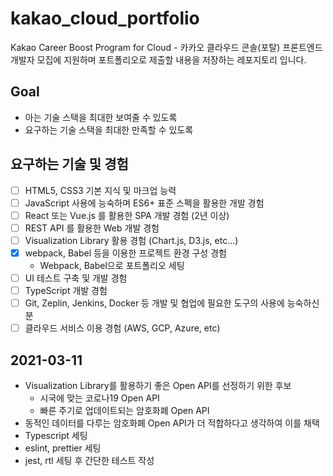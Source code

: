 # kakao_cloud_portfolio

Kakao Career Boost Program for Cloud - 카카오 클라우드 콘솔(포탈) 프론트엔드 개발자 모집에 지원하며 포트폴리오로 제출할 내용을 저장하는 레포지토리 입니다.

## Goal
- 아는 기술 스택을 최대한 보여줄 수 있도록
- 요구하는 기술 스택을 최대한 만족할 수 있도록

## 요구하는 기술 및 경험
- [ ] HTML5, CSS3 기본 지식 및 마크업 능력
- [ ] JavaScript 사용에 능숙하며 ES6+ 표준 스펙을 활용한 개발 경험
- [ ] React 또는 Vue.js 를 활용한 SPA 개발 경험 (2년 이상)
- [ ] REST API 를 활용한 Web 개발 경험
- [ ] Visualization Library 활용 경험 (Chart.js, D3.js, etc...)
- [x] webpack, Babel 등을 이용한 프로젝트 환경 구성 경험
  - Webpack, Babel으로 포트폴리오 세팅
- [ ] UI 테스트 구축 및 개발 경험
- [ ] TypeScript 개발 경험
- [ ] Git, Zeplin, Jenkins, Docker 등 개발 및 협업에 필요한 도구의 사용에 능숙하신 분
- [ ] 클라우드 서비스 이용 경험 (AWS, GCP, Azure, etc)

## 2021-03-11
- Visualization Library를 활용하기 좋은 Open API를 선정하기 위한 후보
  - 시국에 맞는 코로나19 Open API
  - 빠른 주기로 업데이트되는 암호화폐 Open API
- 동적인 데이터를 다루는 암호화폐 Open API가 더 적합하다고 생각하여 이를 채택
- Typescript 세팅
- eslint, prettier 세팅
- jest, rtl 세팅 후 간단한 테스트 작성
